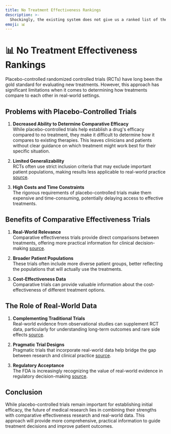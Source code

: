 ```yaml
---
title: No Treatment Effectiveness Rankings
description: >-
  Shockingly, the existing system does not give us a ranked list of the most safe and effective treatments for a given condition.
emoji: 📊
---
```


# 📊 No Treatment Effectiveness Rankings

Placebo-controlled randomized controlled trials (RCTs) have long been the gold standard for evaluating new treatments. However, this approach has significant limitations when it comes to determining how treatments compare to each other in real-world settings.

## Problems with Placebo-Controlled Trials

1. **Decreased Ability to Determine Comparative Efficacy**  
   While placebo-controlled trials help establish a drug's efficacy compared to no treatment, they make it difficult to determine how it compares to existing therapies. This leaves clinicians and patients without clear guidance on which treatment might work best for their specific situation.

2. **Limited Generalizability**  
   RCTs often use strict inclusion criteria that may exclude important patient populations, making results less applicable to real-world practice [source](https://pmc.ncbi.nlm.nih.gov/articles/PMC6223979/).

3. **High Costs and Time Constraints**  
   The rigorous requirements of placebo-controlled trials make them expensive and time-consuming, potentially delaying access to effective treatments.

## Benefits of Comparative Effectiveness Trials

1. **Real-World Relevance**  
   Comparative effectiveness trials provide direct comparisons between treatments, offering more practical information for clinical decision-making [source](https://bmcmedicine.biomedcentral.com/articles/10.1186/s12916-018-1038-2).

2. **Broader Patient Populations**  
   These trials often include more diverse patient groups, better reflecting the populations that will actually use the treatments.

3. **Cost-Effectiveness Data**  
   Comparative trials can provide valuable information about the cost-effectiveness of different treatment options.

## The Role of Real-World Data

1. **Complementing Traditional Trials**  
   Real-world evidence from observational studies can supplement RCT data, particularly for understanding long-term outcomes and rare side effects [source](https://www.ncbi.nlm.nih.gov/pmc/articles/PMC6033114/).

2. **Pragmatic Trial Designs**  
   Pragmatic trials that incorporate real-world data help bridge the gap between research and clinical practice [source](https://www.nejm.org/doi/full/10.1056/NEJMra1510059).

3. **Regulatory Acceptance**  
   The FDA is increasingly recognizing the value of real-world evidence in regulatory decision-making [source](https://www.fda.gov/media/120060/download).

## Conclusion

While placebo-controlled trials remain important for establishing initial efficacy, the future of medical research lies in combining their strengths with comparative effectiveness research and real-world data. This approach will provide more comprehensive, practical information to guide treatment decisions and improve patient outcomes.
